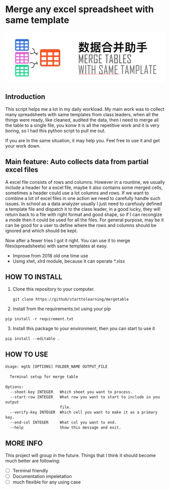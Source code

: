 # Merge any excel spreadsheet with same template


![Project Logo](https://raw.githubusercontent.com/starttolearning/mergetables/master/assets/mergetables.png)

## Introduction

This script helps me a lot in my daily workload. My main work was to collect many spreadsheets with same templates from class leaders, when all the things were ready, like cleaned, audited the data, then I need to merge all the table to a single file, you konw it is all the repetitive work and it is very boring, so I had this python scrpt to pull me out.

If you are in the same situation, it may help you. Feel free to use it and get your work down.

## Main feature: Auto collects data from partial excel files

A excel file consists of rows and columns.  However in a rountine, we usually include a header for a excel file, maybe it also contains some merged cells, sometimes a header could use a lot columns and rows. If we want to combine a lot of excel files in one action we need to carefully handle such issues. In school as a data analyzer usually I just need to carefuuly defined a template file and dispatch it to the class leader, in a good lucky, they will return back to a file with right format and good shape, so if I can recongize a mode then it could be used for all the files. For general purpose, may be it can be good for a user to define where the rows and columns should be ignored and which should be kept.  

Now after a fewer tries I got it right. You can use it to merge files(spreadsheets) with same templates at easy.

- Improve from 2018 old one time use
- Using xlwt, xlrd module, because it can operate *.xlsx

## HOW TO INSTALL

1. Clone this repository to your computer.

   `git clone https://github/starttolearning/mergetable`

2. Install from the requirements.txt using your pip
  
  `pip install -r requirement.txt`

3. Install this package to your environment, then you can start to use it

  `pip install --editable .`

## HOW TO USE

```shell
Usage: mgtb [OPTIONS] FOLDER_NAME OUTPUT_FILE

  Terminal setup for merge table

Options:
  --sheet-key INTEGER   Which sheet you want to process.
  --start-row INTEGER   What row you want to start to include in you output
                        file.
  --verify-key INTEGER  Which cell you want to make it as a primary key.
  --end-col INTEGER     What col you want to end.
  --help                Show this message and exit.
```

## MORE INFO

This project will group in the future.
Things that I think it should become much better are following:

- [ ] Terminal friendly
- [ ] Documentation impeletation
- [ ] much flexible for any using case